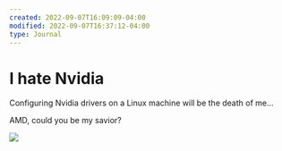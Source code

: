 ```yaml
---
created: 2022-09-07T16:09:09-04:00
modified: 2022-09-07T16:37:12-04:00
type: Journal
---
```


# I hate Nvidia

Configuring Nvidia drivers on a Linux machine will be the death of me...

AMD, could you be my savior?

<Img src="https://c.tenor.com/ilmlntw9U1oAAAAC/angry-pepe-pepe-the-frog.gif"></img>
